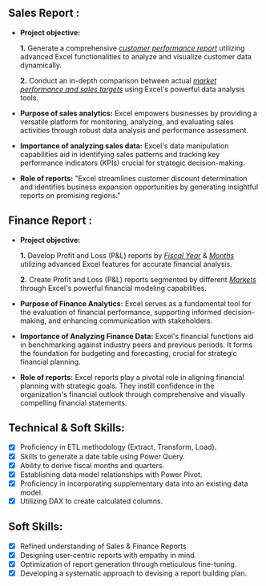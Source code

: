 ## Sales Report :


- **Project objective:** 

    **1.** Generate a comprehensive _[customer performance report](https://github.com/krishna3636/Excel-Sales-Analytics/blob/main/Customer%20Performance%20Report.pdf)_ utilizing advanced Excel functionalities to analyze and visualize customer data dynamically.

    **2.** Conduct an in-depth comparison between actual _[market performance and sales targets](https://github.com/krishna3636/Excel-Sales-Analytics/blob/main/Market%20Performance%20vs%20Target%20Report.pdf)_ using Excel's powerful data analysis tools.

- **Purpose of sales analytics:** Excel empowers businesses by providing a versatile platform for monitoring, analyzing, and evaluating sales activities through robust data analysis and performance assessment.

- **Importance of analyzing sales data:** Excel's data manipulation capabilities aid in identifying sales patterns and tracking key performance indicators (KPIs) crucial for strategic decision-making.

- **Role of reports:** "Excel streamlines customer discount determination and identifies business expansion opportunities by generating insightful reports on promising regions."


## Finance Report :

- **Project objective:** 

    **1.** Develop Profit and Loss (P&L) reports by _[Fiscal Year](https://github.com/krishna3636/Excel-Sales-Analytics/blob/main/P%26L%20Statement%20by%20Fiscal%20Year.pdf)_ & _[Months](https://github.com/krishna3636/Excel-Sales-Analytics/blob/main/P%26L%20Statement%20by%20Months.pdf)_ utilizing advanced Excel features for accurate financial analysis.


   **2.** Create Profit and Loss (P&L) reports segmented by different _[Markets](https://github.com/krishna3636/Excel-Sales-Analytics/blob/main/P%26L%20Statement%20by%20Markets.pdf)_ through Excel's powerful financial modeling capabilities.


- **Purpose of Finance Analytics:** Excel serves as a fundamental tool for the evaluation of financial performance, supporting informed decision-making, and enhancing communication with stakeholders.

- **Importance of Analyzing Finance Data:** Excel's financial functions aid in benchmarking against industry peers and previous periods. It forms the foundation for budgeting and forecasting, crucial for strategic financial planning.

- **Role of reports:** Excel reports play a pivotal role in aligning financial planning with strategic goals. They instill confidence in the organization's financial outlook through comprehensive and visually compelling financial statements.


## Technical & Soft Skills:
- [x]	Proficiency in ETL methodology (Extract, Transform, Load).
- [x]	Skills to generate a date table using Power Query.
- [x]	Ability to derive fiscal months and quarters.
- [x]	Establishing data model relationships with Power Pivot.
- [x]	Proficiency in incorporating supplementary data into an existing data model.
- [x]	Utilizing DAX to create calculated columns.

## Soft Skills:
- [x]	Refined understanding of Sales & Finance Reports
- [x]	Designing user-centric reports with empathy in mind.
- [x]	Optimization of report generation through meticulous fine-tuning.
- [x]	Developing a systematic approach to devising a report building plan.
